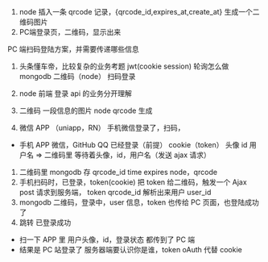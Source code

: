1. node 插入一条 qrcode 记录，{qrcode_id,expires_at,create_at} 生成一个二维码图片
2. PC端登录页，二维码，显示出来


PC 端扫码登陆方案，并需要传递哪些信息

1. 头条懂车帝，比较复杂的业务考题
   jwt(cookie session) 轮询怎么做 mongodb 二维码（node） 扫码登录
2. node 前端 登录 api 的业务分开理解

3. 二维码 一段信息的图片 node qrcode 生成
4. 微信 APP （uniapp，RN） 手机微信登录了，扫码，

- 手机 APP 微信，GitHub QQ 已经登录（前提） cookie（token）
  头像 id 用户名 => 二维码里 等待着头像，id，用户名（发送 ajax 请求）

1. 二维码里 mongodb 存 qrcode_id time expires node，qrcode
2. 手机扫码时，已登录，token(cookie) 把 token 给二维码，触发一个 Ajax post 请求到服务端， token qrcode_id 解析出来用户 user_id
3. mongodb 二维码，登录中，user 信息，token 也传给 PC 页面，也登陆成功了
4. 跳转 已登录成功

- 扫一下 APP 里 用户头像，id，登录状态 都传到了 PC 端
- 结果是 PC 站登录了
  服务器端要认识你是谁，token oAuth 代替 cookie
